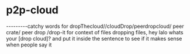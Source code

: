 # p2p-cloud
---------catchy words for dropThecloud//cloudDrop/peerdropcloud/ peer crate/ peer drop /drop-it
 for context of files dropping files, hey lalo whats your [drop cloud]? and put it inside the sentence to see if it makes sense when people say it 
